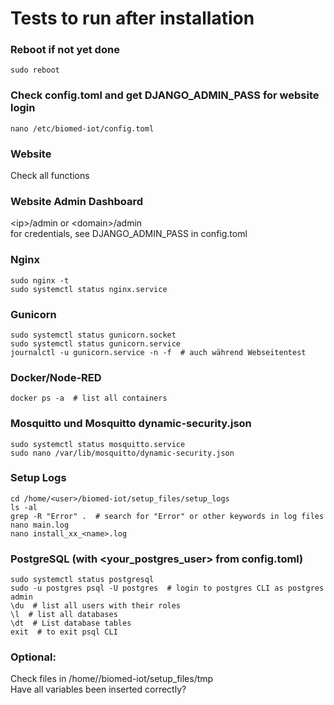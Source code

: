 # Tests to run after installation

### Reboot if not yet done
	sudo reboot

### Check config.toml and get DJANGO_ADMIN_PASS for website login
	nano /etc/biomed-iot/config.toml

### Website
Check all functions

### Website Admin Dashboard
\<ip>/admin or \<domain>/admin  
for credentials, see DJANGO_ADMIN_PASS in config.toml

### Nginx
	sudo nginx -t
	sudo systemctl status nginx.service

### Gunicorn
	sudo systemctl status gunicorn.socket
	sudo systemctl status gunicorn.service
	journalctl -u gunicorn.service -n -f  # auch während Webseitentest

### Docker/Node-RED
	docker ps -a  # list all containers

### Mosquitto und Mosquitto dynamic-security.json
	sudo systemctl status mosquitto.service
	sudo nano /var/lib/mosquitto/dynamic-security.json

### Setup Logs
	cd /home/<user>/biomed-iot/setup_files/setup_logs
	ls -al
	grep -R "Error" .  # search for "Error" or other keywords in log files
	nano main.log
	nano install_xx_<name>.log

### PostgreSQL (with <your_postgres_user> from config.toml)
	sudo systemctl status postgresql
	sudo -u postgres psql -U postgres  # login to postgres CLI as postgres admin
	\du  # list all users with their roles
	\l  # list all databases
	\dt  # List database tables
	exit  # to exit psql CLI

### Optional:
Check files in /home/<user>/biomed-iot/setup_files/tmp  
Have all variables been inserted correctly?
